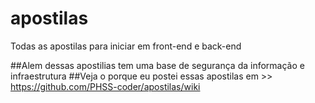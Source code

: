 # apostilas
Todas as apostilas para iniciar em front-end e back-end

##Alem dessas apostilias tem uma base de segurança da informação e infraestrutura
##Veja o porque eu postei essas apostilas  em >>  https://github.com/PHSS-coder/apostilas/wiki
